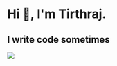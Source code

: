 <h1><strong>Hi 👋, I'm Tirthraj.</strong></h1> 
<h2>I write code sometimes</h2>


<img src="https://lanyard-profile-readme.vercel.app/api/461917175758848000">
